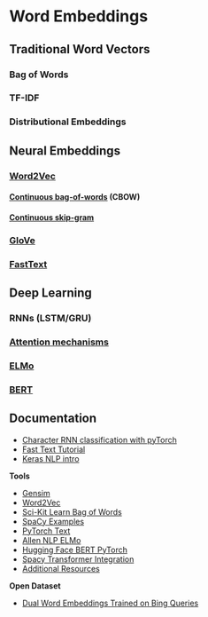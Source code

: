 # Word Embeddings

## **Traditional Word Vectors**

### **Bag of Words**

### **TF-IDF**

### **Distributional Embeddings**

## **Neural Embeddings**

### [**Word2Vec**](https://machinelearningmastery.com/develop-word-embeddings-python-gensim/)

#### [Continuous bag-of-words](https://en.wikipedia.org/wiki/Bag-of-words_model#CBOW) (CBOW)

#### [Continuous skip-gram](https://en.wikipedia.org/wiki/N-gram#Skip-gram)

### [**GloVe**](https://nlp.stanford.edu/projects/glove/)

### [**FastText**](https://fasttext.cc/)

## Deep Learning

### RNNs (LSTM/GRU)

### [**Attention mechanisms**](https://skymind.ai/wiki/attention-mechanism-memory-network)

### [ELMo](https://allennlp.org/elmo)

### [BERT](https://arxiv.org/pdf/1810.04805.pdf)



## **Documentation**

- [Character RNN classification with pyTorch](https://pytorch.org/tutorials/intermediate/char_rnn_classification_tutorial.html)
- [Fast Text Tutorial](https://fasttext.cc/docs/en/supervised-tutorial.html)
- [Keras NLP intro](https://nlpforhackers.io/keras-intro/)

**Tools**

- [Gensim](https://radimrehurek.com/gensim/)
- [Word2Vec](https://radimrehurek.com/gensim/)
- [Sci-Kit Learn Bag of Words](http://scikit-learn.org/stable/tutorial/text_analytics/working_with_text_data.html)
- [SpaCy Examples](https://spacy.io/usage/examples)
- [PyTorch Text](https://github.com/pytorch/text)
- [Allen NLP ELMo](https://github.com/allenai/allennlp/blob/master/tutorials/how_to/elmo.md)
- [Hugging Face BERT PyTorch](https://github.com/huggingface/pytorch-pretrained-BERT)
- [Spacy Transformer Integration](https://explosion.ai/blog/spacy-pytorch-transformers)
- [Additional Resources](https://github.com/keon/awesome-nlp)

**Open Dataset**

- [Dual Word Embeddings Trained on Bing Queries](https://msropendata.com/datasets/30a504b0-cff2-4d4a-864f-3bc9a66f9d7e)

